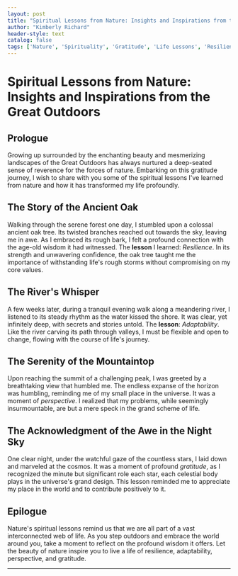 ```yaml
---
layout: post
title: "Spiritual Lessons from Nature: Insights and Inspirations from the Great Outdoors"
author: "Kimberly Richard"
header-style: text
catalog: false
tags: ['Nature', 'Spirituality', 'Gratitude', 'Life Lessons', 'Resilience', 'Adaptability', 'Perspective', 'Outdoors']
---
```


# Spiritual Lessons from Nature: Insights and Inspirations from the Great Outdoors

## Prologue

Growing up surrounded by the enchanting beauty and mesmerizing landscapes of the Great Outdoors has always nurtured a deep-seated sense of reverence for the forces of nature. Embarking on this gratitude journey, I wish to share with you some of the spiritual lessons I've learned from nature and how it has transformed my life profoundly.

## The Story of the Ancient Oak

Walking through the serene forest one day, I stumbled upon a colossal ancient oak tree. Its twisted branches reached out towards the sky, leaving me in awe. As I embraced its rough bark, I felt a profound connection with the age-old wisdom it had witnessed. The **lesson** I learned: *Resilience*. In its strength and unwavering confidence, the oak tree taught me the importance of withstanding life's rough storms without compromising on my core values.

## The River's Whisper

A few weeks later, during a tranquil evening walk along a meandering river, I listened to its steady rhythm as the water kissed the shore. It was clear, yet infinitely deep, with secrets and stories untold. The **lesson**: *Adaptability*. Like the river carving its path through valleys, I must be flexible and open to change, flowing with the course of life's journey.

## The Serenity of the Mountaintop

Upon reaching the summit of a challenging peak, I was greeted by a breathtaking view that humbled me. The endless expanse of the horizon was humbling, reminding me of my small place in the universe. It was a moment of *perspective*. I realized that my problems, while seemingly insurmountable, are but a mere speck in the grand scheme of life.

## The Acknowledgment of the Awe in the Night Sky

One clear night, under the watchful gaze of the countless stars, I laid down and marveled at the cosmos. It was a moment of profound *gratitude*, as I recognized the minute but significant role each star, each celestial body plays in the universe's grand design. This lesson reminded me to appreciate my place in the world and to contribute positively to it.

## Epilogue

Nature's spiritual lessons remind us that we are all part of a vast interconnected web of life. As you step outdoors and embrace the world around you, take a moment to reflect on the profound wisdom it offers. Let the beauty of nature inspire you to live a life of resilience, adaptability, perspective, and gratitude.


---